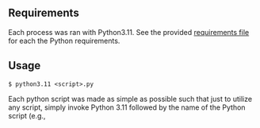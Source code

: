 ## Requirements
Each process was ran with Python3.11. See the provided [requirements file](requirements.txt) for each the Python requirements.

## Usage
```shell
$ python3.11 <script>.py
```

Each python script was made as simple as possible such that just to utilize any script, simply invoke Python 3.11 followed by the name of the Python script (e.g., <script>.py). The process entails no distinctive steps beyond running the Python interpreter and specifying the script file (except when wanting to change already set hyperparameters).
